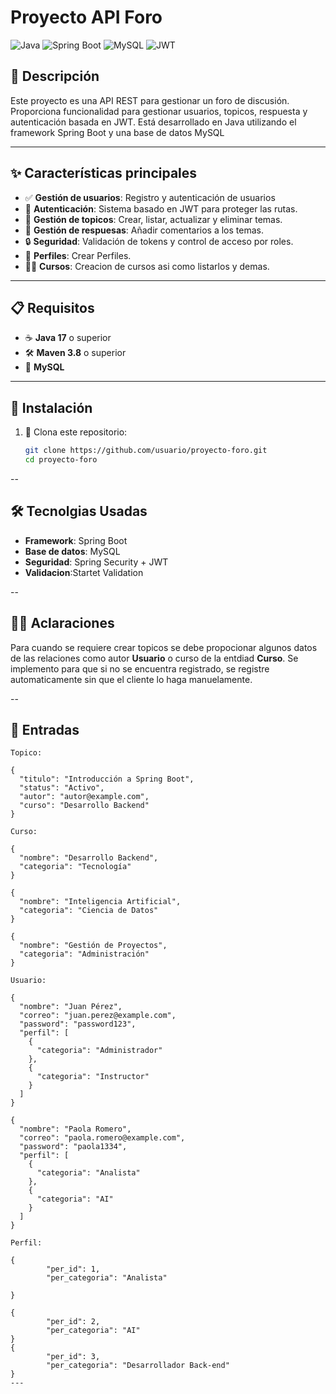 # Proyecto API Foro

![Java](https://img.shields.io/badge/Java-ED8B00?style=for-the-badge&logo=java&logoColor=white)
![Spring Boot](https://img.shields.io/badge/Spring%20Boot-6DB33F?style=for-the-badge&logo=springboot&logoColor=white)
![MySQL](https://img.shields.io/badge/MySQL-4479A1?style=for-the-badge&logo=mysql&logoColor=white)
![JWT](https://img.shields.io/badge/JWT-black?style=for-the-badge&logo=JSON%20web%20tokens)

## 📝 Descripción

Este proyecto es una API REST para gestionar un foro de discusión. Proporciona funcionalidad para gestionar usuarios, topicos, respuesta y autenticación basada en JWT. Está desarrollado en Java utilizando el framework Spring Boot y una base de datos MySQL

---

## ✨ Características principales

- ✅ **Gestión de usuarios**: Registro y autenticación de usuarios
- 🔐 **Autenticación**: Sistema basado en JWT para proteger las rutas.
- 📂 **Gestión de topicos**: Crear, listar, actualizar y eliminar temas.
- 💬 **Gestión de respuesas**: Añadir comentarios a los temas.
- 🔒 **Seguridad**: Validación de tokens y control de acceso por roles.
- 📰 **Perfiles**: Crear Perfiles.
- 👨‍🎓 **Cursos**: Creacion de cursos asi como listarlos y demas.

---

## 📋 Requisitos

- ☕ **Java 17** o superior
- 🛠️ **Maven 3.8** o superior
- 🐬 **MySQL**

---

## 🚀 Instalación

1. 📂 Clona este repositorio:
   ```bash
   git clone https://github.com/usuario/proyecto-foro.git
   cd proyecto-foro
--

## 🛠️ Tecnolgias Usadas
- **Framework**: Spring Boot
- **Base de datos**: MySQL
- **Seguridad**: Spring Security + JWT
- **Validacion**:Startet Validation

--

## 👨‍💻 Aclaraciones
  Para cuando se requiere crear topicos se debe propocionar algunos datos de las relaciones como autor **Usuario** o 
  curso de la entdiad **Curso**. Se implemento para que si no se encuentra registrado, se registre automaticamente sin que
  el cliente lo haga manuelamente.

--

## 👀 Entradas
```
Topico: 

{
  "titulo": "Introducción a Spring Boot",
  "status": "Activo",
  "autor": "autor@example.com",
  "curso": "Desarrollo Backend"
}

Curso:

{
  "nombre": "Desarrollo Backend",
  "categoria": "Tecnología"
}

{
  "nombre": "Inteligencia Artificial",
  "categoria": "Ciencia de Datos"
}

{
  "nombre": "Gestión de Proyectos",
  "categoria": "Administración"
}

Usuario: 

{
  "nombre": "Juan Pérez",
  "correo": "juan.perez@example.com",
  "password": "password123",
  "perfil": [
    {
      "categoria": "Administrador"
    },
    {
      "categoria": "Instructor"
    }
  ]
}

{
  "nombre": "Paola Romero",
  "correo": "paola.romero@example.com",
  "password": "paola1334",
  "perfil": [
    {
      "categoria": "Analista"
    },
    {
      "categoria": "AI"
    }
  ]
}

Perfil: 

{
        "per_id": 1,
        "per_categoria": "Analista"

}

{
        "per_id": 2,
        "per_categoria": "AI"
}
{
        "per_id": 3,
        "per_categoria": "Desarrollador Back-end"
}
---
